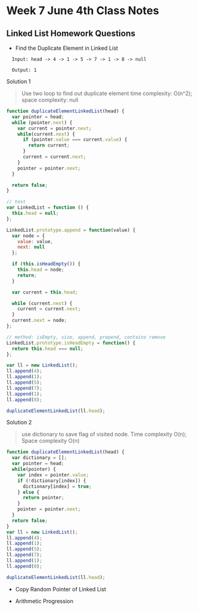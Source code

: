 # Week 7 June 4th Class Notes

## Linked List Homework Questions

* Find the Duplicate Element in Linked List

```
  Input: head -> 4 -> 1 -> 5 -> 7 -> 1 -> 8 -> null

  Output: 1
```

Solution 1
> Use two loop to find out duplicate element time complexity: O(n^2); space complexity: null

```javascript
function duplicateElementLinkedList(head) {
  var pointer = head;
  while (pointer.next) {
    var current = pointer.next;
    while(current.next) {
      if (pointer.value === current.value) {
        return current;
      }
      current = current.next;
    }
    pointer = pointer.next;
  }

  return false;
}

// test
var LinkedList = function () {
  this.head = null;
};

LinkedList.prototype.append = function(value) {
  var node = {
    value: value,
    next: null
  };

  if (this.isHeadEmpty()) {
    this.head = node;
    return;
  }

  var current = this.head;

  while (current.next) {
    current = current.next;
  }  
  current.next = node;
};

// method: isEmpty, size, append, prepend, contains remove
LinkedList.prototype.isHeadEmpty = function() {
  return this.head === null;
};

var ll = new LinkedList();
ll.append(4);
ll.append(1);
ll.append(5);
ll.append(7);
ll.append(1);
ll.append(8);

duplicateElementLinkedList(ll.head);

```

Solution 2
> use dictionary to save flag of visited node.  Time complexity O(n); Space complexity O(n)

```javascript
function duplicateElementLinkedList(head) {
  var dictionary = [];
  var pointer = head;
  while(pointer) {
    var index = pointer.value;
    if (!dictionary[index]) {
      dictionary[index] = true;
    } else {
      return pointer;
    }
    pointer = pointer.next;
  }
  return false;
}
var ll = new LinkedList();
ll.append(4);
ll.append(1);
ll.append(5);
ll.append(7);
ll.append(1);
ll.append(8);

duplicateElementLinkedList(ll.head);
```




* Copy Random Pointer of Linked List

* Arithmetic Progression
